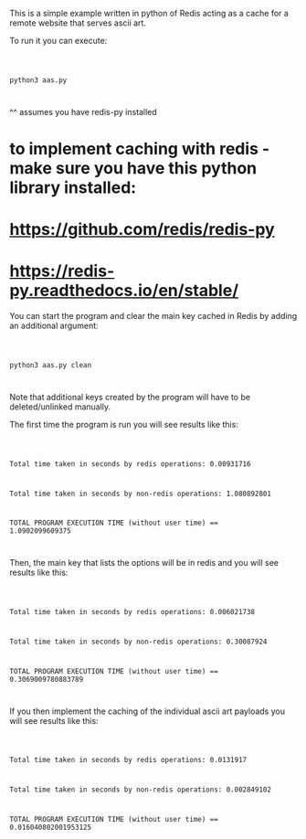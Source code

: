 This is a simple example written in python of Redis acting as a cache for a remote website that serves ascii art.

To run it you can execute:

<code>

python3 aas.py

</code>

^^ assumes you have redis-py installed

# to implement caching with redis - make sure you have this python library installed: 
# https://github.com/redis/redis-py
# https://redis-py.readthedocs.io/en/stable/

You can start the program and clear the main key cached in Redis by adding an additional argument:

<code>

python3 aas.py clean

</code>

Note that additional keys created by the program will have to be deleted/unlinked manually.

The first time the program is run you will see results like this:

<code>

Total time taken in seconds by redis operations: 0.00931716

Total time taken in seconds by non-redis operations: 1.080892801

TOTAL PROGRAM EXECUTION TIME (without user time) == 1.0902099609375

</code>

Then, the main key that lists the options will be in redis and you will see results like this:

<code>

Total time taken in seconds by redis operations: 0.006021738

Total time taken in seconds by non-redis operations: 0.30087924

TOTAL PROGRAM EXECUTION TIME (without user time) == 0.3069009780883789

</code>

If you then implement the caching of the individual ascii art payloads you will see results like this:

<code>

Total time taken in seconds by redis operations: 0.0131917

Total time taken in seconds by non-redis operations: 0.002849102

TOTAL PROGRAM EXECUTION TIME (without user time) == 0.016040802001953125

</code>
